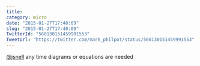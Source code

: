 ```yaml
---
title: 
category: micro
date: "2015-01-27T17:40:09"
slug: "2015-01-27T17:40:09"
TwitterId: "560130151459991553"
TweetUrl: "https://twitter.com/mark_philpot/status/560130151459991553"
---
```


[@jsnell](https://twitter.com/jsnell) any time diagrams or equations are needed
